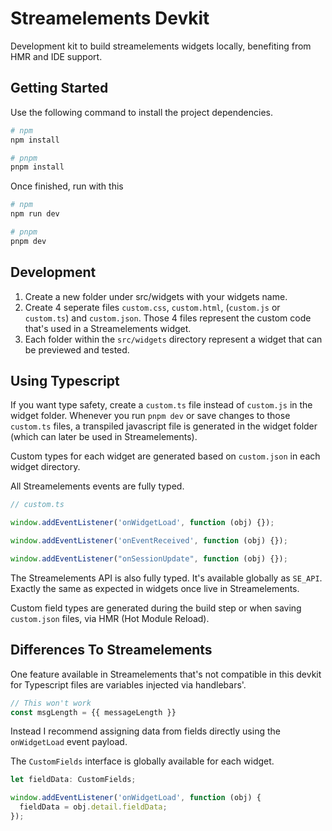 # Streamelements Devkit

Development kit to build streamelements widgets locally, benefiting from HMR and IDE support.

## Getting Started

Use the following command to install the project dependencies. 

```bash
# npm
npm install

# pnpm
pnpm install
```

Once finished, run with this
```bash
# npm
npm run dev

# pnpm
pnpm dev
```

## Development
1. Create a new folder under src/widgets with your widgets name.
2. Create 4 seperate files `custom.css`, `custom.html`, (`custom.js` or `custom.ts`) and `custom.json`. Those 4 files represent the custom code that's used in a Streamelements widget.
3. Each folder within the `src/widgets` directory represent a widget that can be previewed and tested.

## Using Typescript
If you want type safety, create a `custom.ts` file instead of `custom.js` in the widget folder. Whenever you run `pnpm dev` or save changes to those `custom.ts` files, a transpiled javascript file is generated in the widget folder (which can later be used in Streamelements).

Custom types for each widget are generated based on `custom.json` in each widget directory.

All Streamelements events are fully typed.
```Typescript
// custom.ts

window.addEventListener('onWidgetLoad', function (obj) {});

window.addEventListener('onEventReceived', function (obj) {});

window.addEventListener("onSessionUpdate", function (obj) {});
```

The Streamelements API is also fully typed. It's available globally as `SE_API`. Exactly the same as expected in widgets once live in Streamelements.

Custom field types are generated during the build step or when saving `custom.json` files, via HMR (Hot Module Reload).

## Differences To Streamelements
One feature available in Streamelements that's not compatible in this devkit for Typescript files are variables injected via handlebars'.

```Typescript
// This won't work
const msgLength = {{ messageLength }}
```

Instead I recommend assigning data from fields directly using the `onWidgetLoad` event payload.

The `CustomFields` interface is globally available for each widget.

```Typescript
let fieldData: CustomFields;

window.addEventListener('onWidgetLoad', function (obj) {
  fieldData = obj.detail.fieldData;
});

```